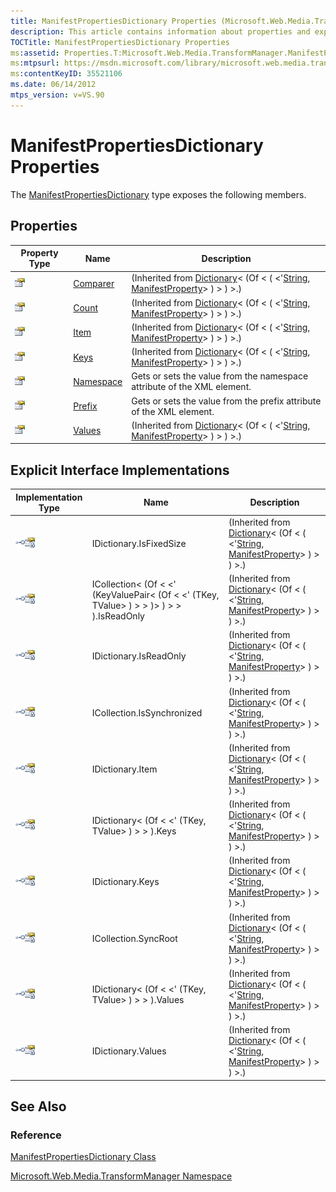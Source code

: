 ```yaml
---
title: ManifestPropertiesDictionary Properties (Microsoft.Web.Media.TransformManager)
description: This article contains information about properties and explicit interface implementations for the ManifestPropertiesDictionary properties.
TOCTitle: ManifestPropertiesDictionary Properties
ms:assetid: Properties.T:Microsoft.Web.Media.TransformManager.ManifestPropertiesDictionary
ms:mtpsurl: https://msdn.microsoft.com/library/microsoft.web.media.transformmanager.manifestpropertiesdictionary_properties(v=VS.90)
ms:contentKeyID: 35521106
ms.date: 06/14/2012
mtps_version: v=VS.90
---
```


# ManifestPropertiesDictionary Properties

The [ManifestPropertiesDictionary](manifestpropertiesdictionary-class-microsoft-web-media-transformmanager.md) type exposes the following members.

## Properties

|Property Type|Name|Description|
|--- |--- |--- |
|![Public property](images/Hh125762.pubproperty(en-us,VS.90).gif "Public property")|[Comparer](https://msdn.microsoft.com/library/ms132092)|(Inherited from [Dictionary](https://msdn.microsoft.com/library/xfhwa508)< (Of < ( <'[String](https://msdn.microsoft.com/library/s1wwdcbf), [ManifestProperty](manifestproperty-class-microsoft-web-media-transformmanager.md)> ) > ) >.)|
|![Public property](images/Hh125762.pubproperty(en-us,VS.90).gif "Public property")|[Count](https://msdn.microsoft.com/library/zhcy256f)|(Inherited from [Dictionary](https://msdn.microsoft.com/library/xfhwa508)< (Of < ( <'[String](https://msdn.microsoft.com/library/s1wwdcbf), [ManifestProperty](manifestproperty-class-microsoft-web-media-transformmanager.md)> ) > ) >.)|
|![Public property](images/Hh125762.pubproperty(en-us,VS.90).gif "Public property")|[Item](https://msdn.microsoft.com/library/9tee9ht2)|(Inherited from [Dictionary](https://msdn.microsoft.com/library/xfhwa508)< (Of < ( <'[String](https://msdn.microsoft.com/library/s1wwdcbf), [ManifestProperty](manifestproperty-class-microsoft-web-media-transformmanager.md)> ) > ) >.)|
|![Public property](images/Hh125762.pubproperty(en-us,VS.90).gif "Public property")|[Keys](https://msdn.microsoft.com/library/yt2fy5zk)|(Inherited from [Dictionary](https://msdn.microsoft.com/library/xfhwa508)< (Of < ( <'[String](https://msdn.microsoft.com/library/s1wwdcbf), [ManifestProperty](manifestproperty-class-microsoft-web-media-transformmanager.md)> ) > ) >.)|
|![Public property](images/Hh125762.pubproperty(en-us,VS.90).gif "Public property")|[Namespace](manifestpropertiesdictionary-namespace-property-microsoft-web-media-transformmanager.md)|Gets or sets the value from the namespace attribute of the XML element.|
|![Public property](images/Hh125762.pubproperty(en-us,VS.90).gif "Public property")|[Prefix](manifestpropertiesdictionary-prefix-property-microsoft-web-media-transformmanager.md)|Gets or sets the value from the prefix attribute of the XML element.|
|![Public property](images/Hh125762.pubproperty(en-us,VS.90).gif "Public property")|[Values](https://msdn.microsoft.com/library/ekcfxy3x)|(Inherited from [Dictionary](https://msdn.microsoft.com/library/xfhwa508)< (Of < ( <'[String](https://msdn.microsoft.com/library/s1wwdcbf), [ManifestProperty](manifestproperty-class-microsoft-web-media-transformmanager.md)> ) > ) >.)|

## Explicit Interface Implementations

|Implementation Type|Name|Description|
|--- |--- |--- |
|![Explicit interface implemetation](images/Ff729529.pubinterface(en-us,VS.90).gif "Explicit interface implemetation")![Private property](images/Hh125593.privproperty(en-us,VS.90).gif "Private property")|IDictionary.IsFixedSize|(Inherited from [Dictionary](https://msdn.microsoft.com/library/xfhwa508)< (Of < ( <'[String](https://msdn.microsoft.com/library/s1wwdcbf), [ManifestProperty](manifestproperty-class-microsoft-web-media-transformmanager.md)> ) > ) >.)|
|![Explicit interface implemetation](images/Ff729529.pubinterface(en-us,VS.90).gif "Explicit interface implemetation")![Private property](images/Hh125593.privproperty(en-us,VS.90).gif "Private property")|ICollection< (Of < <' (KeyValuePair< (Of < <' (TKey, TValue> ) > > )> ) > > ).IsReadOnly|(Inherited from [Dictionary](https://msdn.microsoft.com/library/xfhwa508)< (Of < ( <'[String](https://msdn.microsoft.com/library/s1wwdcbf), [ManifestProperty](manifestproperty-class-microsoft-web-media-transformmanager.md)> ) > ) >.)|
|![Explicit interface implemetation](images/Ff729529.pubinterface(en-us,VS.90).gif "Explicit interface implemetation")![Private property](images/Hh125593.privproperty(en-us,VS.90).gif "Private property")|IDictionary.IsReadOnly|(Inherited from [Dictionary](https://msdn.microsoft.com/library/xfhwa508)< (Of < ( <'[String](https://msdn.microsoft.com/library/s1wwdcbf), [ManifestProperty](manifestproperty-class-microsoft-web-media-transformmanager.md)> ) > ) >.)|
|![Explicit interface implemetation](images/Ff729529.pubinterface(en-us,VS.90).gif "Explicit interface implemetation")![Private property](images/Hh125593.privproperty(en-us,VS.90).gif "Private property")|ICollection.IsSynchronized|(Inherited from [Dictionary](https://msdn.microsoft.com/library/xfhwa508)< (Of < ( <'[String](https://msdn.microsoft.com/library/s1wwdcbf), [ManifestProperty](manifestproperty-class-microsoft-web-media-transformmanager.md)> ) > ) >.)|
|![Explicit interface implemetation](images/Ff729529.pubinterface(en-us,VS.90).gif "Explicit interface implemetation")![Private property](images/Hh125593.privproperty(en-us,VS.90).gif "Private property")|IDictionary.Item|(Inherited from [Dictionary](https://msdn.microsoft.com/library/xfhwa508)< (Of < ( <'[String](https://msdn.microsoft.com/library/s1wwdcbf), [ManifestProperty](manifestproperty-class-microsoft-web-media-transformmanager.md)> ) > ) >.)|
|![Explicit interface implemetation](images/Ff729529.pubinterface(en-us,VS.90).gif "Explicit interface implemetation")![Private property](images/Hh125593.privproperty(en-us,VS.90).gif "Private property")|IDictionary< (Of < <' (TKey, TValue> ) > > ).Keys|(Inherited from [Dictionary](https://msdn.microsoft.com/library/xfhwa508)< (Of < ( <'[String](https://msdn.microsoft.com/library/s1wwdcbf), [ManifestProperty](manifestproperty-class-microsoft-web-media-transformmanager.md)> ) > ) >.)|
|![Explicit interface implemetation](images/Ff729529.pubinterface(en-us,VS.90).gif "Explicit interface implemetation")![Private property](images/Hh125593.privproperty(en-us,VS.90).gif "Private property")|IDictionary.Keys|(Inherited from [Dictionary](https://msdn.microsoft.com/library/xfhwa508)< (Of < ( <'[String](https://msdn.microsoft.com/library/s1wwdcbf), [ManifestProperty](manifestproperty-class-microsoft-web-media-transformmanager.md)> ) > ) >.)|
|![Explicit interface implemetation](images/Ff729529.pubinterface(en-us,VS.90).gif "Explicit interface implemetation")![Private property](images/Hh125593.privproperty(en-us,VS.90).gif "Private property")|ICollection.SyncRoot|(Inherited from [Dictionary](https://msdn.microsoft.com/library/xfhwa508)< (Of < ( <'[String](https://msdn.microsoft.com/library/s1wwdcbf), [ManifestProperty](manifestproperty-class-microsoft-web-media-transformmanager.md)> ) > ) >.)|
|![Explicit interface implemetation](images/Ff729529.pubinterface(en-us,VS.90).gif "Explicit interface implemetation")![Private property](images/Hh125593.privproperty(en-us,VS.90).gif "Private property")|IDictionary< (Of < <' (TKey, TValue> ) > > ).Values|(Inherited from [Dictionary](https://msdn.microsoft.com/library/xfhwa508)< (Of < ( <'[String](https://msdn.microsoft.com/library/s1wwdcbf), [ManifestProperty](manifestproperty-class-microsoft-web-media-transformmanager.md)> ) > ) >.)|
|![Explicit interface implemetation](images/Ff729529.pubinterface(en-us,VS.90).gif "Explicit interface implemetation")![Private property](images/Hh125593.privproperty(en-us,VS.90).gif "Private property")|IDictionary.Values|(Inherited from [Dictionary](https://msdn.microsoft.com/library/xfhwa508)< (Of < ( <'[String](https://msdn.microsoft.com/library/s1wwdcbf), [ManifestProperty](manifestproperty-class-microsoft-web-media-transformmanager.md)> ) > ) >.)|

## See Also

### Reference

[ManifestPropertiesDictionary Class](manifestpropertiesdictionary-class-microsoft-web-media-transformmanager.md)

[Microsoft.Web.Media.TransformManager Namespace](microsoft-web-media-transformmanager-namespace.md)
